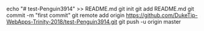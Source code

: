 echo "# test-Penguin3914" >> README.md
git init
git add README.md
git commit -m "first commit"
git remote add origin https://github.com/DukeTip-WebApps-Trinity-2018/test-Penguin3914.git
git push -u origin master
